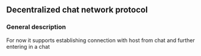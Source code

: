 ## Decentralized chat network protocol

### General description
For now it supports establishing connection with host from chat and further entering in a chat
